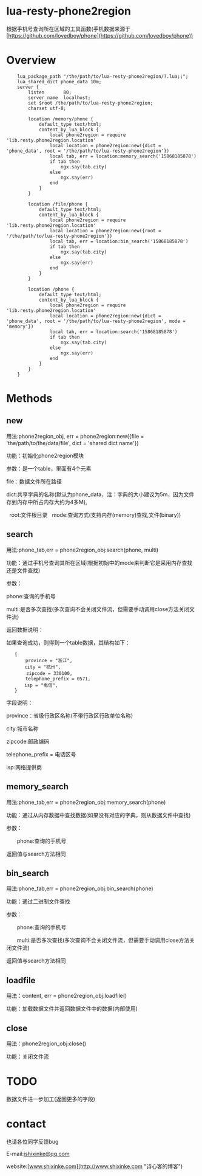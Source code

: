 # lua-resty-phone2region

根据手机号查询所在区域的工具函数(手机数据来源于[https://github.com/lovedboy/phone](https://github.com/lovedboy/phone))

# Overview

        lua_package_path "/the/path/to/lua-resty-phone2region/?.lua;;";
        lua_shared_dict phone_data 10m;
        server {
            listen       80;
            server_name  localhost;
            set $root /the/path/to/lua-resty-phone2region;
            charset utf-8;
        
            location /memory/phone {
                default_type text/html;
                content_by_lua_block {
                    local phone2region = require 'lib.resty.phone2region.location'
                    local location = phone2region:new({dict = 'phone_data', root = '/the/path/to/lua-resty-phone2region'})
                    local tab, err = location:memory_search('15868185878')
                    if tab then
                        ngx.say(tab.city)
                    else
                        ngx.say(err)
                    end
                }
            }
        
            location /file/phone {
                default_type text/html;
                content_by_lua_block {
                    local phone2region = require 'lib.resty.phone2region.location'
                    local location = phone2region:new({root = '/the/path/to/lua-resty-phone2region'})
                    local tab, err = location:bin_search('15868185878')
                    if tab then
                        ngx.say(tab.city)
                    else
                        ngx.say(err)
                    end
                }
            }
        
            location /phone {
                default_type text/html;
                content_by_lua_block {
                    local phone2region = require 'lib.resty.phone2region.location'
                    local location = phone2region:new({dict = 'phone_data', root = '/the/path/to/lua-resty-phone2region', mode = 'memory'})
                    local tab, err = location:search('15868185878')
                    if tab then
                        ngx.say(tab.city)
                    else
                        ngx.say(err)
                    end
                }
            }
        }


# Methods

## new

用法:phone2region_obj, err = phone2region:new({file = 'the/path/to/the/data/file', dict = 'shared dict name'})

功能：初始化phone2region模块

参数：是一个table，里面有4个元素
     
   file：数据文件所在路径

   dict:共享字典的名称(默认为phone_data，注：字典的大小建议为5m，因为文件存到内存中所占内存大约为4多M),
   
   root:文件根目录
   
   mode:查询方式(支持内存(memory)查找,文件(binary))

## search

用法:phone_tab,err = phone2region_obj:search(phone, multi)

功能：通过手机号查询其所在区域(根据初始中的mode来判断它是采用内存查找还是文件查找)

参数：
     
   phone:查询的手机号

   multi:是否多次查找(多次查询不会关闭文件流，但需要手动调用close方法关闭文件流)
   
返回数据说明：
   
如果查询成功，则得到一个table数据，其结构如下：
   
       {
           province = "浙江",
       	　 city = "杭州",
       	　　zipcode = 330100,
       	   telephone_prefix = 0571,
       	　 isp = "电信",
       }
   
字段说明：
   
  
 
   province：省级行政区名称(不带行政区行政单位名称)
   
   city:城市名称
   
   zipcode:邮政编码
   
   telephone_prefix = 电话区号
   
   isp:网络提供商
   

## memory_search

用法:phone_tab,err = phone2region_obj:memory_search(phone)

功能：通过从内存数据中查找数据(如果没有对应的字典，则从数据文件中查找)

参数：

　　phone:查询的手机号


返回值与search方法相同

## bin_search

用法:phone_tab,err = phone2region_obj:bin_search(phone)

功能：通过二进制文件查找

参数：

　　phone:查询的手机号

　　multi:是否多次查找(多次查询不会关闭文件流，但需要手动调用close方法关闭文件流)

返回值与search方法相同


## loadfile

用法：content, err = phone2region_obj:loadfile()

功能：加载数据文件并返回数据文件中的数据(内部使用)

## close

用法：phone2region_obj:close()

功能：关闭文件流



# TODO

数据文件进一步加工(返回更多的字段)

# contact

也请各位同学反馈bug

E-mail:ishixinke@qq.com

website:[www.shixinke.com](http://www.shixinke.com "诗心客的博客")
